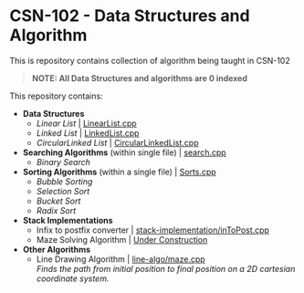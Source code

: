 # CSN-102 - Data Structures and Algorithm
This is repository contains collection of algorithm being taught in CSN-102

> **NOTE: All Data Structures and algorithms are 0 indexed**

This repository contains:

* __Data Structures__
    * *Linear List* | [LinearList.cpp](LinearList.cpp)
    * *Linked List* | [LinkedList.cpp](LinkedList.cpp)
    * *CircularLinked List* | [CircularLinkedList.cpp](CircularLinkedList.cpp)  
* __Searching Algorithms__ (within single file) | [search.cpp](search.cpp)
    * *Binary Search*
* __Sorting Algorithms__ (within a single file) | [Sorts.cpp](Sorts.cpp)
    * *Bubble Sorting*
    * *Selection Sort*
    * *Bucket Sort*
    * *Radix Sort*
* __Stack Implementations__
    * Infix to postfix converter | [stack-implementation/inToPost.cpp](stack-implementation/inToPost.cpp)  
    * Maze Solving Algorithm | [Under Construction](https://suyashmahar.me/404)  
* __Other Algorithms__  
    * Line Drawing Algorithm | [line-algo/maze.cpp](maze/maze.cpp)  
    *Finds the path from initial position to final position on a 2D cartesian coordinate system.*
    